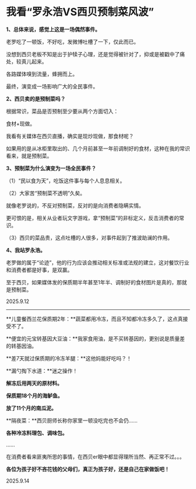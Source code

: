 # 我看“罗永浩VS西贝预制菜风波”
   
**1、总体来说，感觉上这是一场偶然事件。**   
   
老罗吃了一顿饭，不好吃，发微博吐槽了一下，仅此而已。   
   
没想到西贝老板不知是出于护犊子心理，还是觉得被针对了，抑或是被戳中了痛处，较真儿起来。   
   
各路媒体嗅到流量，蜂拥而上。   
   
最终，演变成一场影响广大的全民事件。   
   
   
   
**2、西贝卖的是预制菜吗？**   
   
根据常识，菜品是否预制至少要从两个方面切入：   
   
食材+现做。   
   
我看有关媒体在西贝直播，确实是现炒现做，那食材呢？   
   
如果用的是从冰柜里取出的、几个月前甚至一年前调制好的食材，这种在我的常识看来，就是预制菜。   
   
   
   
**3、预制菜为什么演变为一场全民事件？**   
   
（1）“民以食为天”，吃饭这件事与每个人息息相关。   
   
（2）大家苦“预制菜不透明”久矣。   
   
就像老罗说的，不反对预制菜，反对的是向消费者隐瞒实情。   
   
更可恨的是，相关从业者玩文字游戏，拿“预制菜”的非标定义，反击消费者的常识。   
   
（3）西贝的菜品贵，这点吐槽的人很多，对事件起到了推波助澜的作用。   
   
   
   
**4、我站罗永浩。**   
   
老罗做的属于“论迹”，他的行为应该会推动相关标准或法规的建立，这对餐饮行业和消费者都是好事，是双赢。   
   
至于西贝，如果媒体发的保质期半年甚至1年半、调制好的食材图片是真的，那就是预制菜。   
   
2025.9.12   
   
   
------
   
**儿童餐西兰花保质期2年：**蔬菜都用冷冻，而且不知都冷冻多久了，这点真接受不了。   
   
**便宜的元宝转基因大豆油：**我家食用油，是不买转基因的，更别说是质量差的转基因油。   
   
**差7天就过保质期的冷冻羊腿：**这他妈能好吃吗？！   
   
**漏勺掏下水道：**迷之操作！   
   
**解冻后用两天的原材料。**   
   
**保质期18个月的海鲈鱼。**   
   
**放了11个月的南瓜泥。**   
   
**隔夜菜：**西贝厨师长称你家里一顿没吃完也不会仍……   
   
**各种冷冻料理包、调味包。**   
   
……   
   
在消费者看来匪夷所思的事情，在西贝er眼中都显得理所当然、再正常不过。。。   
   
**各位为孩子好不吝花钱的父母们，真正为孩子好，还是自己在家做饭吧！**   
   
2025.9.14
